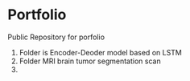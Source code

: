 # Portfolio
Public Repository for porfolio
1. Folder is Encoder-Deoder model based on LSTM
2. Folder MRI brain tumor segmentation scan
3.
